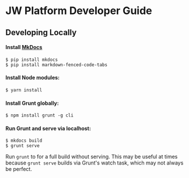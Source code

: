 # JW Platform Developer Guide

## Developing Locally

#### Install [MkDocs](http://www.mkdocs.org/)

```
$ pip install mkdocs
$ pip install markdown-fenced-code-tabs
```

#### Install Node modules:

```
$ yarn install
```

#### Install Grunt globally:

```
$ npm install grunt -g cli
```

#### Run Grunt and serve via localhost:

```
$ mkdocs build
$ grunt serve
```

Run `grunt` to for a full build without serving. This may be useful at times because `grunt serve` builds via Grunt's watch task, which may not always be perfect.
